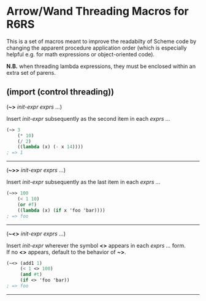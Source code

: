 Arrow/Wand Threading Macros for R6RS
====================================

This is a set of macros meant to improve the readabilty of Scheme code by
changing the apparent procedure application order (which is especially helpful
e.g. for math expressions or object-oriented code).

**N.B.** when threading lambda expressions, they must be enclosed within an extra set of parens.

## (import (control threading))
(**~>** *init-expr exprs ...*)

Insert *init-expr* subsequently as the second item in each *exprs ...*

```scheme
(~> 3
    (* 10)
    (/ 2)
    ((lambda (x) (- x 14))))
; => 1
```
---
(**~>>** *init-expr exprs ...*)

Insert *init-expr* subsequently as the last item in each *exprs ...*

```scheme
(~>> 100
    (< 1 10)
    (or #f)
    ((lambda (x) (if x 'foo 'bar))))
; => foo
```
---
(**~<>** *init-expr exprs ...*)

Insert *init-expr* wherever the symbol **<>** appears in each *exprs ...* form.<br />
If no **<>** appears, default to the behavior of **~>**.

```scheme
(~<> (add1 1)
     (< 1 <> 100)
     (and #t)
     (if <> 'foo 'bar))
; => foo
```
---
